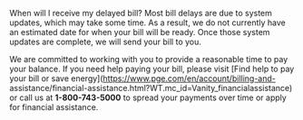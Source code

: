 When will I receive my delayed bill?
Most bill delays are due to system updates, which may take some time. As a
result, we do not currently have an estimated date for when your bill will be
ready. Once those system updates are complete, we will send your bill to you.

We are committed to working with you to provide a reasonable time to pay your
balance. If you need help paying your bill, please visit [Find help to pay
your bill or save energy](https://www.pge.com/en/account/billing-and-
assistance/financial-assistance.html?WT.mc_id=Vanity_financialassistance) or
call us at **1-800-743-5000** to spread your payments over time or apply for
financial assistance.



